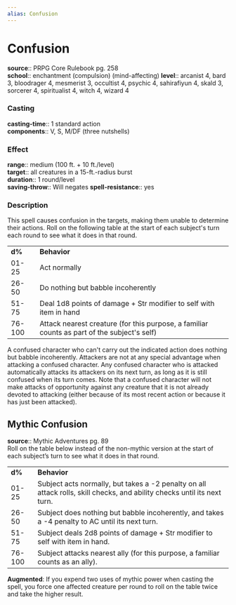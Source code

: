 ```yaml
---
alias: Confusion
---
```


# Confusion 

**source**:: PRPG Core Rulebook pg. 258  
**school**:: enchantment (compulsion) (mind-affecting)
**level**:: arcanist 4, bard 3, bloodrager 4, mesmerist 3, occultist 4, psychic 4, sahirafiyun 4, skald 3, sorcerer 4, spiritualist 4, witch 4, wizard 4

### Casting 

**casting-time**:: 1 standard action  
**components**:: V, S, M/DF (three nutshells)

### Effect 

**range**:: medium (100 ft. + 10 ft./level)  
**target**:: all creatures in a 15-ft.-radius burst  
**duration**:: 1 round/level  
**saving-throw**:: Will negates
**spell-resistance**:: yes

### Description 

This spell causes confusion in the targets, making them unable to determine their actions. Roll on the following table at the start of each subject's turn each round to see what it does in that round.  
  

|        |                                                                                             |
|--------|---------------------------------------------------------------------------------------------|
| **d%** | **Behavior**                                                                                |
| 01-25  | Act normally                                                                                |
| 26-50  | Do nothing but babble incoherently                                                          |
| 51-75  | Deal 1d8 points of damage + Str modifier to self with item in hand                          |
| 76-100 | Attack nearest creature (for this purpose, a familiar counts as part of the subject's self) |

  
A confused character who can't carry out the indicated action does nothing but babble incoherently. Attackers are not at any special advantage when attacking a confused character. Any confused character who is attacked automatically attacks its attackers on its next turn, as long as it is still confused when its turn comes. Note that a confused character will not make attacks of opportunity against any creature that it is not already devoted to attacking (either because of its most recent action or because it has just been attacked).

## Mythic Confusion 

**source**:: Mythic Adventures pg. 89  
Roll on the table below instead of the non-mythic version at the start of each subject’s turn to see what it does in that round.  
  

|        |                                                                                                                          |
|--------|--------------------------------------------------------------------------------------------------------------------------|
| **d%** | **Behavior**                                                                                                             |
| 01-25  | Subject acts normally, but takes a -2 penalty on all attack rolls, skill checks, and ability checks until its next turn. |
| 26-50  | Subject does nothing but babble incoherently, and takes a -4 penalty to AC until its next turn.                          |
| 51-75  | Subject deals 2d8 points of damage + Str modifier to self with item in hand.                                             |
| 76-100 | Subject attacks nearest ally (for this purpose, a familiar counts as an ally).                                           |

  
  
**Augmented**: If you expend two uses of mythic power when casting the spell, you force one affected creature per round to roll on the table twice and take the higher result.


